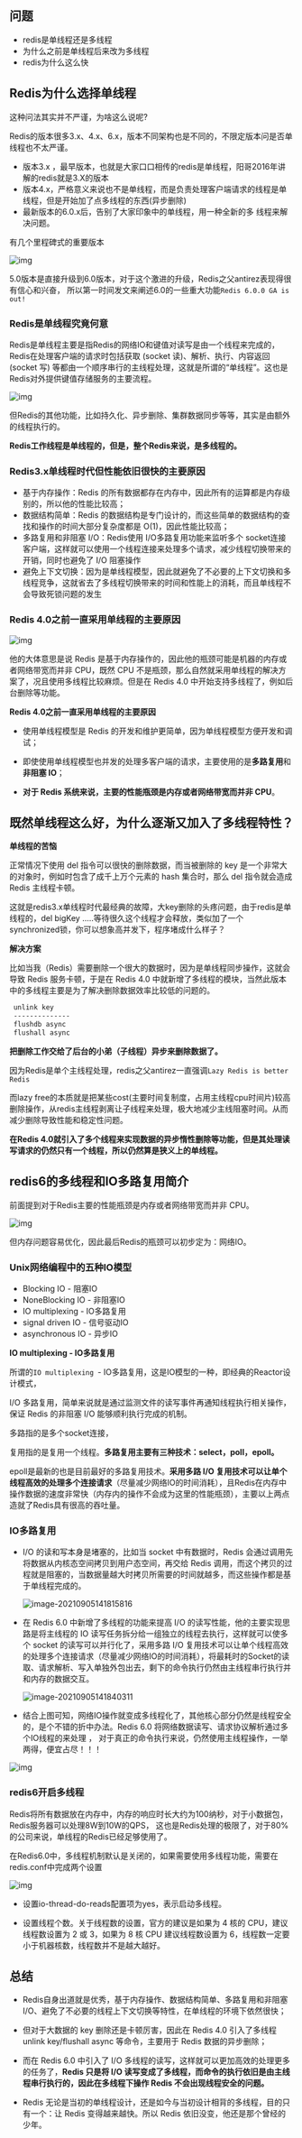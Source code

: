 ## 问题

- redis是单线程还是多线程
- 为什么之前是单线程后来改为多线程
- redis为什么这么快

## Redis为什么选择单线程

这种问法其实并不严谨，为啥这么说呢?

Redis的版本很多3.x、4.x、6.x，版本不同架构也是不同的，不限定版本问是否单线程也不太严谨。 

- 版本3.x ，最早版本，也就是大家口口相传的redis是单线程，阳哥2016年讲解的redis就是3.X的版本
- 版本4.x，严格意义来说也不是单线程，而是负责处理客户端请求的线程是单线程，但是开始加了点多线程的东西(异步删除)
- 最新版本的6.0.x后，告别了大家印象中的单线程，用一种全新的多 线程来解决问题。

有几个里程碑式的重要版本

![img](https://gitee.com/joeyooa/data-images/raw/master/node/2021/A872C871-F1C9-4BB7-9C73-827352C170D3.png)

5.0版本是直接升级到6.0版本，对于这个激进的升级，Redis之父antirez表现得很有信心和兴奋， 所以第一时间发文来阐述6.0的一些重大功能`Redis 6.0.0 GA is out!`

### Redis是单线程究竟何意

Redis是单线程主要是指Redis的网络IO和键值对读写是由一个线程来完成的，Redis在处理客户端的请求时包括获取 (socket 读)、解析、执行、内容返回 (socket 写) 等都由一个顺序串行的主线程处理，这就是所谓的“单线程”。这也是Redis对外提供键值存储服务的主要流程。

![img](https://gitee.com/joeyooa/data-images/raw/master/node/2021/70CE9705-02F7-4E6B-AF2B-F4F6ED1AB852.png)

但Redis的其他功能，比如持久化、异步删除、集群数据同步等等，其实是由额外的线程执行的。

**Redis工作线程是单线程的，但是，整个Redis来说，是多线程的。** 

### Redis3.x单线程时代但性能依旧很快的主要原因

- 基于内存操作：Redis 的所有数据都存在内存中，因此所有的运算都是内存级别的，所以他的性能比较高；
- 数据结构简单：Redis 的数据结构是专门设计的，而这些简单的数据结构的查找和操作的时间大部分复杂度都是 O(1)，因此性能比较高；
- 多路复用和非阻塞 I/O：Redis使用 I/O多路复用功能来监听多个 socket连接客户端，这样就可以使用一个线程连接来处理多个请求，减少线程切换带来的开销，同时也避免了 I/O 阻塞操作
- 避免上下文切换：因为是单线程模型，因此就避免了不必要的上下文切换和多线程竞争，这就省去了多线程切换带来的时间和性能上的消耗，而且单线程不会导致死锁问题的发生

### Redis 4.0之前一直采用单线程的主要原因

![img](https://gitee.com/joeyooa/data-images/raw/master/node/2021/24069AD5-F700-4B7C-A82A-322041AB3382.png)

他的大体意思是说 Redis 是基于内存操作的，因此他的瓶颈可能是机器的内存或者网络带宽而并非 CPU，既然 CPU 不是瓶颈，那么自然就采用单线程的解决方案了，况且使用多线程比较麻烦。但是在 Redis 4.0 中开始支持多线程了，例如后台删除等功能。

**Redis 4.0之前一直采用单线程的主要原因**

- 使用单线程模型是 Redis 的开发和维护更简单，因为单线程模型方便开发和调试；

- 即使使用单线程模型也并发的处理多客户端的请求，主要使用的是**多路复用**和**非阻塞 IO**；

- **对于 Redis 系统来说，主要的性能瓶颈是内存或者网络带宽而并非 CPU**。

## 既然单线程这么好，为什么逐渐又加入了多线程特性？

**单线程的苦恼**

正常情况下使用 del 指令可以很快的删除数据，而当被删除的 key 是一个非常大的对象时，例如时包含了成千上万个元素的 hash 集合时，那么 del 指令就会造成 Redis 主线程卡顿。

这就是redis3.x单线程时代最经典的故障，大key删除的头疼问题，由于redis是单线程的，del bigKey .....等待很久这个线程才会释放，类似加了一个synchronized锁，你可以想象高并发下，程序堵成什么样子？

**解决方案**

比如当我（Redis）需要删除一个很大的数据时，因为是单线程同步操作，这就会导致 Redis 服务卡顿，于是在 Redis 4.0 中就新增了多线程的模块，当然此版本中的多线程主要是为了解决删除数据效率比较低的问题的。

```tex
 unlink key     
 -------------- 
 flushdb async  
 flushall async 
```

**把删除工作交给了后台的小弟（子线程）异步来删除数据了。**

因为Redis是单个主线程处理，redis之父antirez一直强调`Lazy Redis is better Redis`

而lazy free的本质就是把某些cost(主要时间复制度，占用主线程cpu时间片)较高删除操作，从redis主线程剥离让子线程来处理，极大地减少主线阻塞时间。从而减少删除导致性能和稳定性问题。

**在Redis 4.0就引入了多个线程来实现数据的异步惰性删除等功能，但是其处理读写请求的仍然只有一个线程，所以仍然算是狭义上的单线程。**

## redis6的多线程和IO多路复用简介

前面提到对于Redis主要的性能瓶颈是内存或者网络带宽而并非 CPU。

![img](https://gitee.com/joeyooa/data-images/raw/master/node/2021/24F09BFD-C6C5-4757-9B30-B85250A83892.png)

但内存问题容易优化，因此最后Redis的瓶颈可以初步定为：网络IO。

### Unix网络编程中的五种IO模型

- Blocking IO - 阻塞IO
- NoneBlocking IO - 非阻塞IO
- IO multiplexing - IO多路复用
- signal driven IO - 信号驱动IO
- asynchronous IO - 异步IO

**IO multiplexing - IO多路复用**

所谓的`IO multiplexing `- IO多路复用，这是IO模型的一种，即经典的Reactor设计模式，

I/O 多路复用，简单来说就是通过监测文件的读写事件再通知线程执行相关操作，保证 Redis 的非阻塞 I/O 能够顺利执行完成的机制。

多路指的是多个socket连接，

复用指的是复用一个线程。**多路复用主要有三种技术：select，poll，epoll。**

epoll是最新的也是目前最好的多路复用技术。**采用多路 I/O 复用技术可以让单个线程高效的处理多个连接请求**（尽量减少网络IO的时间消耗），且Redis在内存中操作数据的速度非常快（内存内的操作不会成为这里的性能瓶颈），主要以上两点造就了Redis具有很高的吞吐量。

### IO多路复用

- I/O 的读和写本身是堵塞的，比如当 socket 中有数据时，Redis 会通过调用先将数据从内核态空间拷贝到用户态空间，再交给 Redis 调用，而这个拷贝的过程就是阻塞的，当数据量越大时拷贝所需要的时间就越多，而这些操作都是基于单线程完成的。

  ![image-20210905141815816](https://gitee.com/joeyooa/data-images/raw/master/node/2021/image-20210905141815816.png)

- 在 Redis 6.0 中新增了多线程的功能来提高 I/O 的读写性能，他的主要实现思路是将主线程的 IO 读写任务拆分给一组独立的线程去执行，这样就可以使多个 socket 的读写可以并行化了，采用多路 I/O 复用技术可以让单个线程高效的处理多个连接请求（尽量减少网络IO的时间消耗），将最耗时的Socket的读取、请求解析、写入单独外包出去，剩下的命令执行仍然由主线程串行执行并和内存的数据交互。

  ![image-20210905141840311](https://gitee.com/joeyooa/data-images/raw/master/node/2021/image-20210905141840311.png)

- 结合上图可知，网络IO操作就变成多线程化了，其他核心部分仍然是线程安全的，是个不错的折中办法。Redis 6.0 将网络数据读写、请求协议解析通过多个IO线程的来处理 ， 对于真正的命令执行来说，仍然使用主线程操作，一举两得，便宜占尽！！！

![img](https://gitee.com/joeyooa/data-images/raw/master/node/2021/7695CBD9-962D-4303-A7CB-7654FB04AFB9.png)

### redis6开启多线程

Redis将所有数据放在内存中，内存的响应时长大约为100纳秒，对于小数据包，Redis服务器可以处理8W到10W的QPS， 这也是Redis处理的极限了，对于80%的公司来说，单线程的Redis已经足够使用了。

在Redis6.0中，多线程机制默认是关闭的，如果需要使用多线程功能，需要在redis.conf中完成两个设置

![img](https://gitee.com/joeyooa/data-images/raw/master/node/2021/3A44A399-6277-40A6-A0F2-273D319C8C4B.png)

- 设置io-thread-do-reads配置项为yes，表示启动多线程。

- 设置线程个数。关于线程数的设置，官方的建议是如果为 4 核的 CPU，建议线程数设置为 2 或 3，如果为 8 核 CPU 建议线程数设置为 6，线程数一定要小于机器核数，线程数并不是越大越好。

## 总结

- Redis自身出道就是优秀，基于内存操作、数据结构简单、多路复用和非阻塞 I/O、避免了不必要的线程上下文切换等特性，在单线程的环境下依然很快；

- 但对于大数据的 key 删除还是卡顿厉害，因此在 Redis 4.0 引入了多线程unlink key/flushall async 等命令，主要用于 Redis 数据的异步删除；

- 而在 Redis 6.0 中引入了 I/O 多线程的读写，这样就可以更加高效的处理更多的任务了，**Redis 只是将 I/O 读写变成了多线程，而命令的执行依旧是由主线程串行执行的，因此在多线程下操作 Redis 不会出现线程安全的问题。**

- Redis 无论是当初的单线程设计，还是如今与当初设计相背的多线程，目的只有一个：让 Redis 变得越来越快。所以 Redis 依旧没变，他还是那个曾经的少年。

